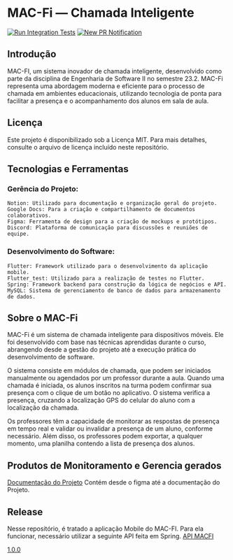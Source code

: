 # MAC-Fi — Chamada Inteligente

[![Run Integration Tests](https://github.com/BrunaBecker/ESII-Chamada-Inteligente/actions/workflows/integration_tests_actions.yml/badge.svg)](https://github.com/BrunaBecker/ESII-Chamada-Inteligente/actions/workflows/integration_tests_actions.yml)
[![New PR Notification](https://github.com/BrunaBecker/ESII-Chamada-Inteligente/actions/workflows/discord_action.yml/badge.svg)](https://github.com/BrunaBecker/ESII-Chamada-Inteligente/actions/workflows/discord_action.yml)

## Introdução

MAC-FI, um sistema inovador de chamada inteligente, desenvolvido como parte da disciplina de Engenharia de Software II no semestre 23.2. MAC-Fi representa uma abordagem moderna e eficiente para o processo de chamada em ambientes educacionais, utilizando tecnologia de ponta para facilitar a presença e o acompanhamento dos alunos em sala de aula.


## Licença

Este projeto é disponibilizado sob a Licença MIT. Para mais detalhes, consulte o arquivo de licença incluído neste repositório.

## Tecnologias e Ferramentas

### Gerência do Projeto:

    Notion: Utilizado para documentação e organização geral do projeto.
    Google Docs: Para a criação e compartilhamento de documentos colaborativos.
    Figma: Ferramenta de design para a criação de mockups e protótipos.
    Discord: Plataforma de comunicação para discussões e reuniões de equipe.

### Desenvolvimento do Software:

    Flutter: Framework utilizado para o desenvolvimento da aplicação mobile.
    Flutter_test: Utilizado para a realização de testes no Flutter.
    Spring: Framework backend para construção da lógica de negócios e API.
    MySQL: Sistema de gerenciamento de banco de dados para armazenamento de dados.

    
## Sobre o MAC-Fi

MAC-Fi é um sistema de chamada inteligente para dispositivos móveis. Ele foi desenvolvido com base nas técnicas aprendidas durante o curso, abrangendo desde a gestão do projeto até a execução prática do desenvolvimento de software.

O sistema consiste em módulos de chamada, que podem ser iniciados manualmente ou agendados por um professor durante a aula. Quando uma chamada é iniciada, os alunos inscritos na turma podem confirmar sua presença com o clique de um botão no aplicativo. O sistema verifica a presença, cruzando a localização GPS do celular do aluno com a localização da chamada.

Os professores têm a capacidade de monitorar as respostas de presença em tempo real e validar ou invalidar a presença de um aluno, conforme necessário. Além disso, os professores podem exportar, a qualquer momento, uma planilha contendo a lista de presença dos alunos.


## Produtos de Monitoramento e Gerencia gerados

[Documentação do Projeto](https://asunnya.notion.site/d3b17d4866604d1594697a9542daee03?v=9f9c668d8783437fa9e97e31b7e25aba)
Contém desde o figma até a documentação do Projeto. 

## Release

Nesse repositório, é tratado a aplicação Mobile do MAC-FI. Para ela funcionar, necessário utilizar a seguinte API feita em Spring. 
[API MACFI](https://github.com/BrunaBecker/ESII-API-Macfi)

[1.0.0](https://github.com/BrunaBecker/ESII-Chamada-Inteligente/releases)

